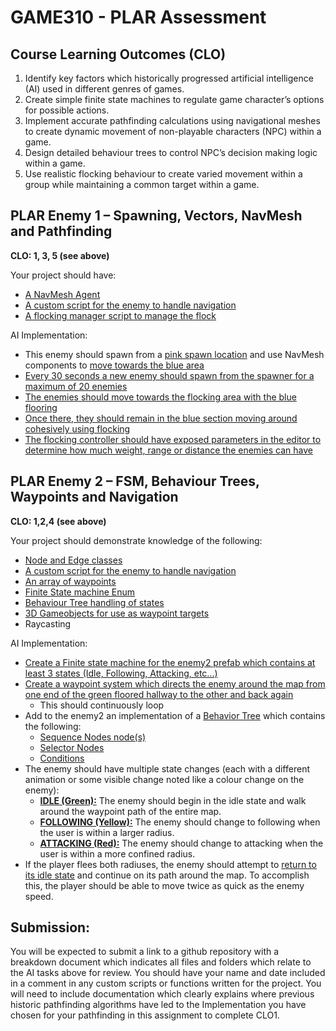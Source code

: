 # GAME310 - PLAR Assessment

## Course Learning Outcomes (CLO)
1. Identify key factors which historically progressed artificial intelligence (AI) used in different genres of games. 
2. Create simple finite state machines to regulate game character’s options for possible actions. 
3. Implement accurate pathfinding calculations using navigational meshes to create dynamic movement of non-playable characters (NPC) within a game. 
4. Design detailed behaviour trees to control NPC’s decision making logic within a game. 
5. Use realistic flocking behaviour to create varied movement within a group while maintaining a common target within a game. 


## PLAR Enemy 1 – Spawning, Vectors, NavMesh and Pathfinding

**CLO: 1, 3, 5 (see above)**

Your project should have:
- [A NavMesh Agent](https://i.imgur.com/WBPh3S5.gif)
- [A custom script for the enemy to handle navigation](https://github.com/CatSandwich/AI/blob/master/Assets/Scripts/Enemy1.cs#L32)
- [A flocking manager script to manage the flock](https://github.com/CatSandwich/AI/blob/master/Assets/Scripts/Enemy1.cs#L10)

AI Implementation:  
- This enemy should spawn from a [pink spawn location](https://github.com/CatSandwich/AI/blob/master/Assets/Scripts/EnemySpawner.cs#L17) and use NavMesh components to [move towards the blue area](https://github.com/CatSandwich/AI/blob/master/Assets/Scripts/Enemy1.cs#L34)
- [Every 30 seconds a new enemy should spawn from the spawner for a maximum of 20 enemies](https://github.com/CatSandwich/AI/blob/master/Assets/Scripts/EnemySpawner.cs#L12-L13)
- [The enemies should move towards the flocking area with the blue flooring](https://i.imgur.com/bB68lDc.png) 
- [Once there, they should remain in the blue section moving around cohesively using flocking](https://github.com/CatSandwich/AI/blob/master/Assets/Scripts/Enemy1.cs#L55-L62)
- [The flocking controller should have exposed parameters in the editor to determine how much weight, range or distance the enemies can have](https://github.com/CatSandwich/AI/blob/master/Assets/Scripts/Enemy1.cs#L10-L18)

## PLAR Enemy 2 – FSM, Behaviour Trees, Waypoints and Navigation

**CLO: 1,2,4 (see above)** 

Your project should demonstrate knowledge of the following: 

- [Node and Edge classes](https://github.com/CatSandwich/AI/tree/master/Assets/Scripts/BehaviourTree)
- [A custom script for the enemy to handle navigation](https://github.com/CatSandwich/AI/tree/master/Assets/Scripts/StateMachine)
- [An array of waypoints](https://github.com/CatSandwich/AI/blob/master/Assets/Scripts/Enemy2.cs#L21) 
- [Finite State machine Enum](https://github.com/CatSandwich/AI/blob/master/Assets/Scripts/Enemy2.cs#L81-L86) 
- [Behaviour Tree handling of states](https://github.com/CatSandwich/AI/blob/master/Assets/Scripts/Enemy2.cs#L50-L64)
- [3D Gameobjects for use as waypoint targets](https://i.imgur.com/31dXjkT.png) 
- Raycasting 

AI Implementation:  

- [Create a Finite state machine for the enemy2 prefab which contains at least 3 states (Idle, Following, Attacking, etc...)](https://github.com/CatSandwich/AI/blob/master/Assets/Scripts/Enemy2.cs#L25-L39)
- [Create a waypoint system which directs the enemy around the map from one end of the green floored hallway to the other and back again](https://github.com/CatSandwich/AI/blob/master/Assets/Scripts/StateMachine/IdleState.cs#L16-L26)
  - This should continuously loop
- Add to the enemy2 an implementation of a [Behavior Tree]((https://github.com/CatSandwich/AI/blob/master/Assets/Scripts/Enemy2.cs#L50-L64)) which contains the following: 
  - [Sequence Nodes node(s)](https://github.com/CatSandwich/AI/blob/master/Assets/Scripts/BehaviourTree/SequenceNode.cs) 
  - [Selector Nodes](https://github.com/CatSandwich/AI/blob/master/Assets/Scripts/BehaviourTree/SelectorNode.cs) 
  - [Conditions](https://github.com/CatSandwich/AI/blob/master/Assets/Scripts/BehaviourTree/ConditionNode.cs) 
- The enemy should have multiple state changes (each with a different animation or some visible change noted like a colour change on the enemy):
  - [**IDLE (Green):**](https://github.com/CatSandwich/AI/blob/master/Assets/Scripts/StateMachine/IdleState.cs) The enemy should begin in the idle state and walk around the waypoint path of the entire map.	 
  - [**FOLLOWING (Yellow):**](https://github.com/CatSandwich/AI/blob/master/Assets/Scripts/StateMachine/FollowState.cs) The enemy should change to following when the user is within a larger radius. 
  - [**ATTACKING (Red):**](https://github.com/CatSandwich/AI/blob/master/Assets/Scripts/StateMachine/AttackState.cs) The enemy should change to attacking when the user is within a more confined radius. 
- If the player flees both radiuses, the enemy should attempt to [return to its idle state](https://github.com/CatSandwich/AI/blob/master/Assets/Scripts/Enemy2.cs#L63) and continue on its path around the map. 
To accomplish this, the player should be able to move twice as quick as the enemy speed. 

## Submission: 

You will be expected to submit a link to a github repository with a breakdown document which indicates all files and folders which 
relate to the AI tasks above for review. You should have your name and date included in a comment in any custom scripts or functions 
written for the project. You will need to include documentation which clearly explains where previous historic pathfinding algorithms 
have led to the Implementation you have chosen for your pathfinding in this assignment to complete CLO1. 
